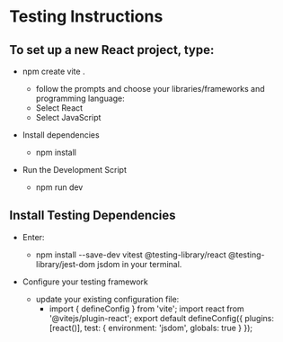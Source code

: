# Testing Instructions

## To set up a new React project, type:
* npm create vite .
    * follow the prompts and choose your libraries/frameworks and programming language:
    * Select React
    * Select JavaScript

* Install dependencies
    * npm install

* Run the Development Script
    * npm run dev


## Install Testing Dependencies
* Enter: 
    * npm install --save-dev vitest @testing-library/react @testing-library/jest-dom jsdom in your terminal.

* Configure your testing framework
    * update your existing configuration file:
        * import { defineConfig } from 'vite';
import react from '@vitejs/plugin-react'; 
export default defineConfig({
    plugins: [react()],
    test: {
        environment: 'jsdom',
        globals: true
        }
        });